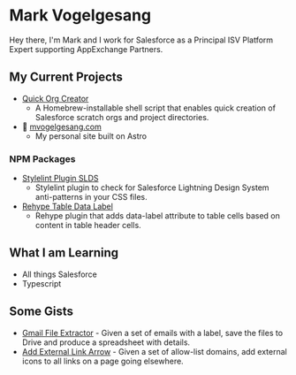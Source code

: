 # Mark Vogelgesang

Hey there, I'm Mark and I work for Salesforce as a Principal ISV Platform Expert supporting AppExchange Partners.

## My Current Projects

- [Quick Org Creator](https://github.com/mvogelgesang/quick-org-creator)
  - A Homebrew-installable shell script that enables quick creation of Salesforce scratch orgs and project directories.
- 🚀 [mvogelgesang.com](https://github.com/mvogelgesang/mark-vogelgesang) 
  - My personal site built on Astro
 
### NPM Packages

- [Stylelint Plugin SLDS](https://github.com/mvogelgesang/stylelint-plugin-slds)
  - Stylelint plugin to check for Salesforce Lightning Design System anti-patterns in your CSS files.
- [Rehype Table Data Label](https://github.com/mvogelgesang/rehype-table-data-label)
  - Rehype plugin that adds data-label attribute to table cells based on content in table header cells. 

## What I am Learning

- All things Salesforce
- Typescript

## Some Gists

- [Gmail File Extractor](https://gist.github.com/mvogelgesang/e40e9cb90e2e1616f1461330e9557419) - Given a set of emails with a label, save the files to Drive and produce a spreadsheet with details.
- [Add External Link Arrow](https://gist.github.com/mvogelgesang/5f6ba01c6f9f56a2e007905231fc5987) - Given a set of allow-list domains, add external icons to all links on a page going elsewhere.

<!--
**mvogelgesang/mvogelgesang** is a ✨ _special_ ✨ repository because its `README.md` (this file) appears on your GitHub profile.

Here are some ideas to get you started:

- 🔭 I’m currently working on ...
- 🌱 I’m currently learning ...
- 👯 I’m looking to collaborate on ...
- 🤔 I’m looking for help with ...
- 💬 Ask me about ...
- 📫 How to reach me: ...
- 😄 Pronouns: ...
- ⚡ Fun fact: ...
-->
